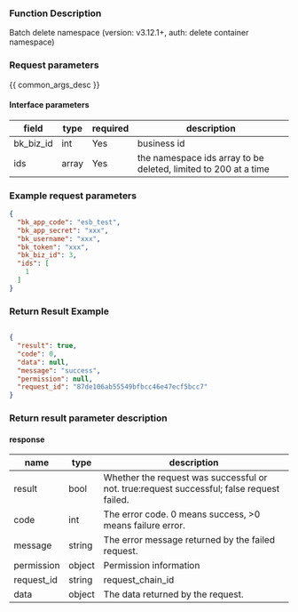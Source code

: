 ### Function Description

Batch delete namespace (version: v3.12.1+, auth: delete container namespace)

### Request parameters

{{ common_args_desc }}

#### Interface parameters

| field     | type  | required | description                                                     |
|-----------|-------|----------|-----------------------------------------------------------------|
| bk_biz_id | int   | Yes      | business id                                                     |
| ids       | array | Yes      | the namespace ids array to be deleted, limited to 200 at a time |

### Example request parameters

```json
{
  "bk_app_code": "esb_test",
  "bk_app_secret": "xxx",
  "bk_username": "xxx",
  "bk_token": "xxx",
  "bk_biz_id": 3,
  "ids": [
    1
  ]
}
```

### Return Result Example

```json

{
  "result": true,
  "code": 0,
  "data": null,
  "message": "success",
  "permission": null,
  "request_id": "87de106ab55549bfbcc46e47ecf5bcc7"
}
```

### Return result parameter description

#### response

| name       | type   | description                                                                               |
|------------|--------|-------------------------------------------------------------------------------------------|
| result     | bool   | Whether the request was successful or not. true:request successful; false request failed. |
| code       | int    | The error code. 0 means success, >0 means failure error.                                  |
| message    | string | The error message returned by the failed request.                                         |
| permission | object | Permission information                                                                    |
| request_id | string | request_chain_id                                                                          |
| data       | object | The data returned by the request.                                                         |
